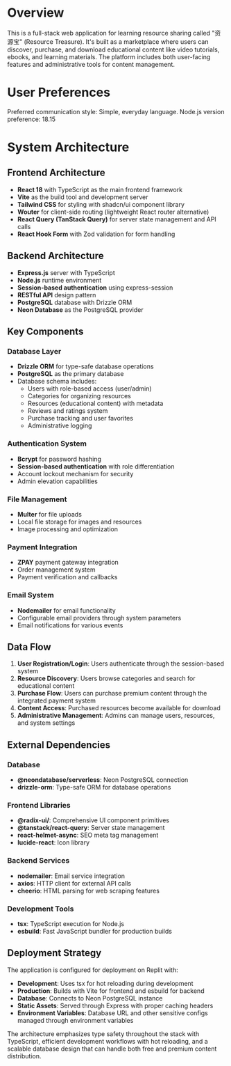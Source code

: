 # Overview

This is a full-stack web application for learning resource sharing called "资源宝" (Resource Treasure). It's built as a marketplace where users can discover, purchase, and download educational content like video tutorials, ebooks, and learning materials. The platform includes both user-facing features and administrative tools for content management.

# User Preferences

Preferred communication style: Simple, everyday language.
Node.js version preference: 18.15

# System Architecture

## Frontend Architecture
- **React 18** with TypeScript as the main frontend framework
- **Vite** as the build tool and development server
- **Tailwind CSS** for styling with shadcn/ui component library
- **Wouter** for client-side routing (lightweight React router alternative)
- **React Query (TanStack Query)** for server state management and API calls
- **React Hook Form** with Zod validation for form handling

## Backend Architecture
- **Express.js** server with TypeScript
- **Node.js** runtime environment
- **Session-based authentication** using express-session
- **RESTful API** design pattern
- **PostgreSQL** database with Drizzle ORM
- **Neon Database** as the PostgreSQL provider

## Key Components

### Database Layer
- **Drizzle ORM** for type-safe database operations
- **PostgreSQL** as the primary database
- Database schema includes:
  - Users with role-based access (user/admin)
  - Categories for organizing resources
  - Resources (educational content) with metadata
  - Reviews and ratings system
  - Purchase tracking and user favorites
  - Administrative logging

### Authentication System
- **Bcrypt** for password hashing
- **Session-based authentication** with role differentiation
- Account lockout mechanism for security
- Admin elevation capabilities

### File Management
- **Multer** for file uploads
- Local file storage for images and resources
- Image processing and optimization

### Payment Integration
- **ZPAY** payment gateway integration
- Order management system
- Payment verification and callbacks

### Email System
- **Nodemailer** for email functionality
- Configurable email providers through system parameters
- Email notifications for various events

## Data Flow

1. **User Registration/Login**: Users authenticate through the session-based system
2. **Resource Discovery**: Users browse categories and search for educational content
3. **Purchase Flow**: Users can purchase premium content through the integrated payment system
4. **Content Access**: Purchased resources become available for download
5. **Administrative Management**: Admins can manage users, resources, and system settings

## External Dependencies

### Database
- **@neondatabase/serverless**: Neon PostgreSQL connection
- **drizzle-orm**: Type-safe ORM for database operations

### Frontend Libraries
- **@radix-ui/**: Comprehensive UI component primitives
- **@tanstack/react-query**: Server state management
- **react-helmet-async**: SEO meta tag management
- **lucide-react**: Icon library

### Backend Services
- **nodemailer**: Email service integration
- **axios**: HTTP client for external API calls
- **cheerio**: HTML parsing for web scraping features

### Development Tools
- **tsx**: TypeScript execution for Node.js
- **esbuild**: Fast JavaScript bundler for production builds

## Deployment Strategy

The application is configured for deployment on Replit with:
- **Development**: Uses tsx for hot reloading during development
- **Production**: Builds with Vite for frontend and esbuild for backend
- **Database**: Connects to Neon PostgreSQL instance
- **Static Assets**: Served through Express with proper caching headers
- **Environment Variables**: Database URL and other sensitive configs managed through environment variables

The architecture emphasizes type safety throughout the stack with TypeScript, efficient development workflows with hot reloading, and a scalable database design that can handle both free and premium content distribution.